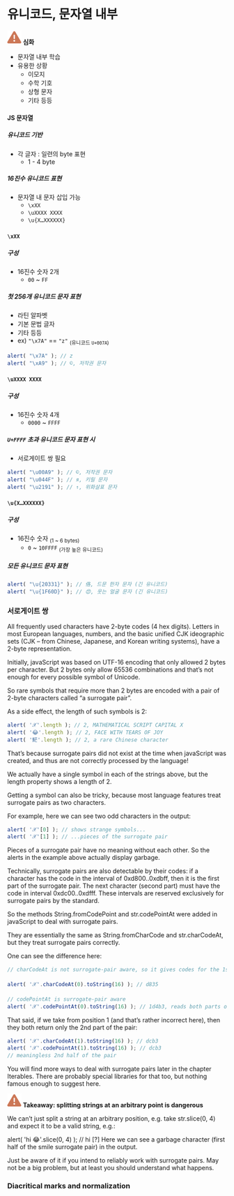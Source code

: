 유니코드, 문자열 내부
=========================

<img class="icon" src="../../images/commons/icons/triangle-exclamation-solid.svg" /> **심화**

- 문자열 내부 학습
- 유용한 상황
   - 이모지
   - 수학 기호
   - 상형 문자
   - 기타 등등

#### JS 문자열

##### 유니코드 기반
- 각 글자 : 일련의 byte 표현
  - 1 - 4 byte

##### 16진수 유니코드 표현
- 문자열 내 문자 삽입 가능
  - `\xXX`
  - `\uXXXX XXXX`
  - `\u{X…XXXXXX}`

#### `\xXX`

##### 구성
- 16진수 숫자 2개
  - `00` ~ `FF`

##### 첫 256개 유니코드 문자 표현
- 라틴 알파벳
- 기본 문법 글자
- 기타 등등
- ex&#41; `"\x7A"` == `"z"` <sub>(유니코드 `U+007A`)</sub>

```javaScript
alert( "\x7A" ); // z
alert( "\xA9" ); // ©, 저작권 문자
```

#### `\uXXXX XXXX`

##### 구성
- 16진수 숫자 4개
  - `0000` ~ `FFFF`

##### `U+FFFF` 초과 유니코드 문자 표현 시
- 서로게이트 쌍 필요

```javaScript
alert( "\u00A9" ); // ©, 저작권 문자
alert( "\u044F" ); // я, 키릴 문자
alert( "\u2191" ); // ↑, 위화살표 문자
```

#### `\u{X…XXXXXX}`

##### 구성
- 16진수 숫자 <sub>(1 ~ 6 bytes)</sub>
  - `0` ~ `10FFFF` <sub>(가장 높은 유니코드)</sub>

##### 모든 유니코드 문자 표현

```javaScript
alert( "\u{20331}" ); // 佫, 드문 한자 문자 (긴 유니코드)
alert( "\u{1F60D}" ); // 😍, 웃는 얼굴 문자 (긴 유니코드)
```

### 서로게이트 쌍
All frequently used characters have 2-byte codes (4 hex digits). Letters in most European languages, numbers, and the basic unified CJK ideographic sets (CJK – from Chinese, Japanese, and Korean writing systems), have a 2-byte representation.

Initially, javaScript was based on UTF-16 encoding that only allowed 2 bytes per character. But 2 bytes only allow 65536 combinations and that’s not enough for every possible symbol of Unicode.

So rare symbols that require more than 2 bytes are encoded with a pair of 2-byte characters called “a surrogate pair”.

As a side effect, the length of such symbols is 2:
```javaScript
alert( '𝒳'.length ); // 2, MATHEMATICAL SCRIPT CAPITAL X
alert( '😂'.length ); // 2, FACE WITH TEARS OF JOY
alert( '𩷶'.length ); // 2, a rare Chinese character
```
That’s because surrogate pairs did not exist at the time when javaScript was created, and thus are not correctly processed by the language!

We actually have a single symbol in each of the strings above, but the length property shows a length of 2.

Getting a symbol can also be tricky, because most language features treat surrogate pairs as two characters.

For example, here we can see two odd characters in the output:
```javaScript
alert( '𝒳'[0] ); // shows strange symbols...
alert( '𝒳'[1] ); // ...pieces of the surrogate pair
```
Pieces of a surrogate pair have no meaning without each other. So the alerts in the example above actually display garbage.

Technically, surrogate pairs are also detectable by their codes: if a character has the code in the interval of 0xd800..0xdbff, then it is the first part of the surrogate pair. The next character (second part) must have the code in interval 0xdc00..0xdfff. These intervals are reserved exclusively for surrogate pairs by the standard.

So the methods String.fromCodePoint and str.codePointAt were added in javaScript to deal with surrogate pairs.

They are essentially the same as String.fromCharCode and str.charCodeAt, but they treat surrogate pairs correctly.

One can see the difference here:
```javaScript
// charCodeAt is not surrogate-pair aware, so it gives codes for the 1st part of 𝒳:

alert( '𝒳'.charCodeAt(0).toString(16) ); // d835

// codePointAt is surrogate-pair aware
alert( '𝒳'.codePointAt(0).toString(16) ); // 1d4b3, reads both parts of the surrogate pair
```
That said, if we take from position 1 (and that’s rather incorrect here), then they both return only the 2nd part of the pair:
```javaScript
alert( '𝒳'.charCodeAt(1).toString(16) ); // dcb3
alert( '𝒳'.codePointAt(1).toString(16) ); // dcb3
// meaningless 2nd half of the pair
```
You will find more ways to deal with surrogate pairs later in the chapter Iterables. There are probably special libraries for that too, but nothing famous enough to suggest here.

<img class="icon" src="../../images/commons/icons/triangle-exclamation-solid.svg" /> **Takeaway: splitting strings at an arbitrary point is dangerous**

We can’t just split a string at an arbitrary position, e.g. take str.slice(0, 4) and expect it to be a valid string, e.g.:

alert( 'hi 😂'.slice(0, 4) ); //  hi [?]
Here we can see a garbage character (first half of the smile surrogate pair) in the output.

Just be aware of it if you intend to reliably work with surrogate pairs. May not be a big problem, but at least you should understand what happens.

### Diacritical marks and normalization